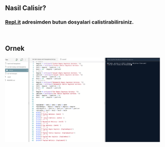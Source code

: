 
## Nasil Calisir?

<h3>
<a href="https://repl.it/@tansionline/python3kodlarim">Repl.it</a>
adresimden butun dosyalari calistirabilirsiniz.
</h3>
<br>

## Ornek 
<img src="img/1.png">
